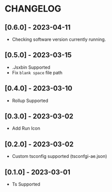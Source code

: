 # CHANGELOG

## [0.6.0] - 2023-04-11

- Checking software version currently running.

## [0.5.0] - 2023-03-15

- .Jsxbin Supported
- Fix `blank space` file path

## [0.4.0] - 2023-03-10

- Rollup Supported

## [0.3.0] - 2023-03-02

- Add Run Icon

## [0.2.0] - 2023-03-02

- Custom tsconfig supported (tsconfgi-ae.json)

## [0.1.0] - 2023-03-01

- Ts Supported
